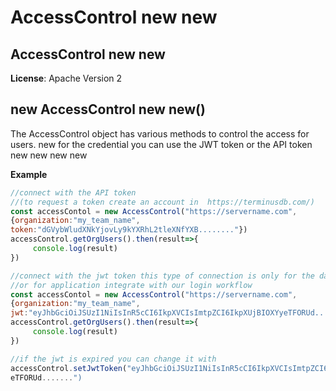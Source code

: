 
# AccessControl new new
## AccessControl new new
**License**: Apache Version 2  

## new AccessControl new new()
The AccessControl object has various methods to control the access for users. new
for the credential you can use the JWT token or the API token new new new new

**Example**  
```javascript
//connect with the API token
//(to request a token create an account in  https://terminusdb.com/)
const accessContol = new AccessControl("https://servername.com",
{organization:"my_team_name",
token:"dGVybWludXNkYjovLy9kYXRhL2tleXNfYXB........"})
accessControl.getOrgUsers().then(result=>{
     console.log(result)
})

//connect with the jwt token this type of connection is only for the dashboard
//or for application integrate with our login workflow
const accessContol = new AccessControl("https://servername.com",
{organization:"my_team_name",
jwt:"eyJhbGciOiJSUzI1NiIsInR5cCI6IkpXVCIsImtpZCI6IkpXUjBIOXYyeTFORUd........"})
accessControl.getOrgUsers().then(result=>{
     console.log(result)
})

//if the jwt is expired you can change it with
accessControl.setJwtToken("eyJhbGciOiJSUzI1NiIsInR5cCI6IkpXVCIsImtpZCI6IkpXUjBIOXYy
eTFORUd.......")
```
